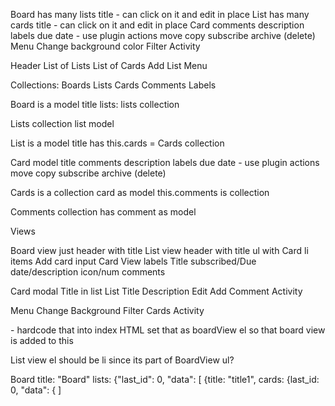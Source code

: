 Board 
  has many lists
  title - can click on it and edit in place
List 
  has many cards
  title - can click on it and edit in place
Card
  comments
  description
  labels
  due date - use plugin
  actions
    move
    copy
    subscribe
    archive (delete)
Menu
  Change background color
  Filter
  Activity
  
Header
List of Lists
  List of Cards
Add List
Menu

Collections:
Boards
Lists
Cards
Comments
Labels

Board is a model
  title
  lists: lists collection
  
Lists collection
  list model

List is a model
  title
  has this.cards = Cards collection
  
Card model
  title
  comments
  description
  labels
  due date - use plugin
  actions
    move
    copy
    subscribe
    archive (delete)
  
Cards is a collection
  card as model
    this.comments is collection
  
Comments collection
  has comment as model
  
Views

Board view
  just header with title
List view
  header with title
  ul with Card li items
  Add card input
Card View
  labels
  Title
  subscribed/Due date/description icon/num comments
  
Card modal
  Title
  in list List Title
  Description Edit
  Add Comment
  Activity
  

Menu
  Change Background
  Filter Cards
  Activity

<div id="board"> - hardcode that into index HTML
set that as boardView el so that board view is added to this

List view el should be li since its part of BoardView ul?

Board
  title: "Board"
  lists: {"last_id": 0, "data": [ {title: "title1", cards: {last_id: 0, "data": { ]
